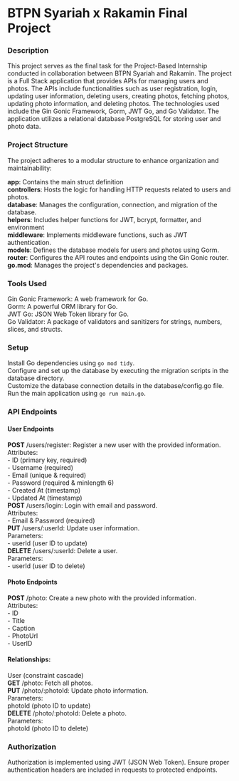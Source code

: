 <h1>BTPN Syariah x Rakamin Final Project</h1>

<h3>Description</h3>

This project serves as the final task for the Project-Based Internship conducted in collaboration between BTPN Syariah and Rakamin. The project is a Full Stack application that provides APIs for managing users and photos. The APIs include functionalities such as user registration, login, updating user information, deleting users, creating photos, fetching photos, updating photo information, and deleting photos. The technologies used include the Gin Gonic Framework, Gorm, JWT Go, and Go Validator. The application utilizes a relational database PostgreSQL for storing user and photo data.

<h3>Project Structure</h3>

The project adheres to a modular structure to enhance organization and maintainability:

<b>app</b>: Contains the main struct definition<br />
<b>controllers</b>: Hosts the logic for handling HTTP requests related to users and photos.<br />
<b>database</b>: Manages the configuration, connection, and migration of the database.<br />
<b>helpers</b>: Includes helper functions for JWT, bcrypt, formatter, and environment<br />
<b>middleware</b>: Implements middleware functions, such as JWT authentication.<br />
<b>models</b>: Defines the database models for users and photos using Gorm.<br />
<b>router</b>: Configures the API routes and endpoints using the Gin Gonic router.<br />
<b>go.mod</b>: Manages the project's dependencies and packages.<br />

<h3>Tools Used</h3>

Gin Gonic Framework: A web framework for Go.<br />
Gorm: A powerful ORM library for Go.<br />
JWT Go: JSON Web Token library for Go.<br />
Go Validator: A package of validators and sanitizers for strings, numbers, slices, and structs.

<h3>Setup</h3>

Install Go dependencies using `go mod tidy`.<br />
Configure and set up the database by executing the migration scripts in the database directory.<br />
Customize the database connection details in the database/config.go file.<br />
Run the main application using `go run main.go`.<br />

<h3>API Endpoints</h3>

<h4>User Endpoints</h4>
<b>POST</b> /users/register: Register a new user with the provided information.<br />
Attributes:<br />
- ID (primary key, required)<br />
- Username (required)<br />
- Email (unique & required)<br />
- Password (required & minlength 6)<br />
- Created At (timestamp)<br />
- Updated At (timestamp)<br />
<b>POST</b> /users/login: Login with email and password.<br />
Attributes:<br />
- Email & Password (required)<br />
<b>PUT</b> /users/:userId: Update user information.<br />
Parameters:<br />
- userId (user ID to update)<br />
<b>DELETE</b> /users/:userId: Delete a user.<br />
Parameters:<br />
- userId (user ID to delete)<br />

<h4>Photo Endpoints</h4>
<b>POST</b> /photo: Create a new photo with the provided information.<br />
Attributes:<br />
- ID<br />
- Title<br />
- Caption<br />
- PhotoUrl<br />
- UserID<br />
<h4>Relationships:</h4>
User (constraint cascade)<br />
<b>GET</b> /photo: Fetch all photos.<br />
<b>PUT</b> /photo/:photoId: Update photo information.<br />
Parameters:<br />
photoId (photo ID to update)<br />
<b>DELETE</b> /photo/:photoId: Delete a photo.<br />
Parameters:<br />
photoId (photo ID to delete)<br />

<h3>Authorization</h3>

Authorization is implemented using JWT (JSON Web Token). Ensure proper authentication headers are included in requests to protected endpoints.
